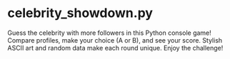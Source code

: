 # celebrity_showdown.py
Guess the celebrity with more followers in this Python console game! Compare profiles, make your choice (A or B), and see your score. Stylish ASCII art and random data make each round unique. Enjoy the challenge!
